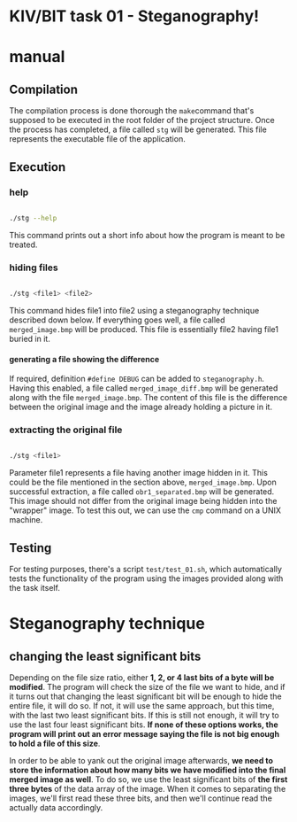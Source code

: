 
# KIV/BIT task 01 - Steganography!

  

# manual

  

## Compilation

The compilation process is done thorough the `make`command that's supposed to be executed in the root folder of the project structure. Once the process has completed, a file called `stg` will be generated. This file represents the executable file of the application.

## Execution

### help

```bash

./stg --help

```

This command prints out a short info about how the program is meant to be treated.

### hiding files

```bash

./stg <file1> <file2>

```

This command hides file1 into file2 using a steganography technique described down below. If everything goes well, a file called `merged_image.bmp` will be produced. This file is essentially file2 having file1 buried in it.

#### generating a file showing the difference

If required, definition `#define DEBUG` can be added to `steganography.h`. Having this enabled, a file called `merged_image_diff.bmp` will be generated along with the file `merged_image.bmp`. The content of this file is the difference between the original image and the image already holding a picture in it.

  

### extracting the original file

```bash

./stg <file1>

```

Parameter file1 represents a file having another image hidden in it. This could be the file mentioned in the section above, `merged_image.bmp`. Upon successful extraction, a file called `obr1_separated.bmp` will be generated. This image should not differ from the original image being hidden into the "wrapper" image. To test this out, we can use the `cmp` command on a UNIX machine.

  

## Testing

For testing purposes, there's a script `test/test_01.sh`, which automatically tests the functionality of the program using the images provided along with the task itself.

  

# Steganography technique

## changing the least significant bits

Depending on the file size ratio, either **1, 2, or 4 last bits of a byte will be modified**. The program will check the size of the file we want to hide, and if it turns out that changing the least significant bit will be enough to hide the entire file, it will do so. If not, it will use the same approach, but this time, with the last two least significant bits. If this is still not enough, it will try to use the last four least significant bits. **If none of these options works, the program will print out an error message saying the file is not big enough to hold a file of this size**.

In order to be able to yank out the original image afterwards, **we need to store the information about how many bits we have modified into the final merged image as well**. To do so, we use the least significant bits of **the first three bytes** of the data array of the image. When it comes to separating the images, we'll first read these three bits, and then we'll continue read the actually data accordingly.